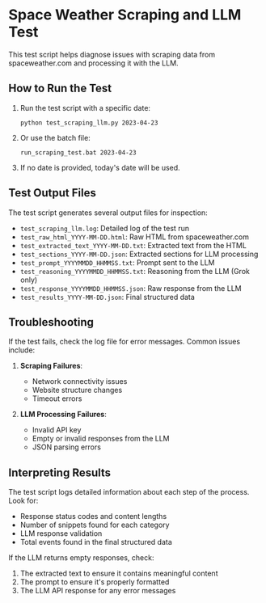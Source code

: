 # Space Weather Scraping and LLM Test

This test script helps diagnose issues with scraping data from spaceweather.com and processing it with the LLM.

## How to Run the Test

1. Run the test script with a specific date:
   ```
   python test_scraping_llm.py 2023-04-23
   ```

2. Or use the batch file:
   ```
   run_scraping_test.bat 2023-04-23
   ```

3. If no date is provided, today's date will be used.

## Test Output Files

The test script generates several output files for inspection:

- `test_scraping_llm.log`: Detailed log of the test run
- `test_raw_html_YYYY-MM-DD.html`: Raw HTML from spaceweather.com
- `test_extracted_text_YYYY-MM-DD.txt`: Extracted text from the HTML
- `test_sections_YYYY-MM-DD.json`: Extracted sections for LLM processing
- `test_prompt_YYYYMMDD_HHMMSS.txt`: Prompt sent to the LLM
- `test_reasoning_YYYYMMDD_HHMMSS.txt`: Reasoning from the LLM (Grok only)
- `test_response_YYYYMMDD_HHMMSS.json`: Raw response from the LLM
- `test_results_YYYY-MM-DD.json`: Final structured data

## Troubleshooting

If the test fails, check the log file for error messages. Common issues include:

1. **Scraping Failures**:
   - Network connectivity issues
   - Website structure changes
   - Timeout errors

2. **LLM Processing Failures**:
   - Invalid API key
   - Empty or invalid responses from the LLM
   - JSON parsing errors

## Interpreting Results

The test script logs detailed information about each step of the process. Look for:

- Response status codes and content lengths
- Number of snippets found for each category
- LLM response validation
- Total events found in the final structured data

If the LLM returns empty responses, check:
1. The extracted text to ensure it contains meaningful content
2. The prompt to ensure it's properly formatted
3. The LLM API response for any error messages

